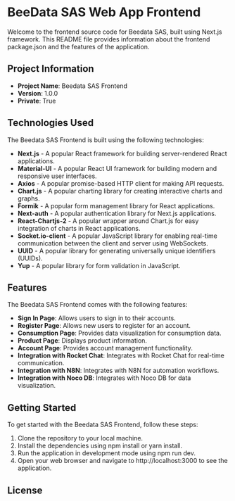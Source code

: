 # BeeData SAS Web App Frontend 
Welcome to the frontend source code for Beedata SAS, built using Next.js framework. This README file provides information about the frontend package.json and the features of the application.
## Project Information
* **Project Name**: Beedata SAS Frontend
* **Version**: 1.0.0
* **Private**: True

## Technologies Used
The Beedata SAS Frontend is built using the following technologies:
* **Next.js** - A popular React framework for building server-rendered React applications.
* **Material-UI** - A popular React UI framework for building modern and responsive user interfaces.
* **Axios** - A popular promise-based HTTP client for making API requests.
* **Chart.js** - A popular charting library for creating interactive charts and graphs.
* **Formik** - A popular form management library for React applications.
* **Next-auth** - A popular authentication library for Next.js applications.
* **React-Chartjs-2** - A popular wrapper around Chart.js for easy integration of charts in React applications.
* **Socket.io-client** - A popular JavaScript library for enabling real-time communication between the client and server using WebSockets.
* **UUID** - A popular library for generating universally unique identifiers (UUIDs).
* **Yup** - A popular library for form validation in JavaScript.

## Features
The Beedata SAS Frontend comes with the following features:

* **Sign In Page**: Allows users to sign in to their accounts.
* **Register Page**: Allows new users to register for an account.
* **Consumption Page**: Provides data visualization for consumption data.
* **Product Page**: Displays product information.
* **Account Page**: Provides account management functionality.
* **Integration with Rocket Chat**: Integrates with Rocket Chat for real-time communication.
* **Integration with N8N**: Integrates with N8N for automation workflows.
* **Integration with Noco DB**: Integrates with Noco DB for data visualization.

## Getting Started
To get started with the Beedata SAS Frontend, follow these steps:

1. Clone the repository to your local machine.
2. Install the dependencies using npm install or yarn install.
3. Run the application in development mode using npm run dev.
4. Open your web browser and navigate to http://localhost:3000 to see the application.

## License
